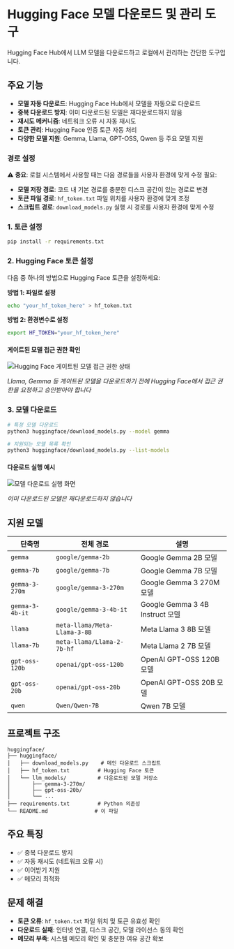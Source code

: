 # Hugging Face 모델 다운로드 및 관리 도구

Hugging Face Hub에서 LLM 모델을 다운로드하고 로컬에서 관리하는 간단한 도구입니다.

## 주요 기능

- **모델 자동 다운로드**: Hugging Face Hub에서 모델을 자동으로 다운로드
- **중복 다운로드 방지**: 이미 다운로드된 모델은 재다운로드하지 않음
- **재시도 메커니즘**: 네트워크 오류 시 자동 재시도
- **토큰 관리**: Hugging Face 인증 토큰 자동 처리
- **다양한 모델 지원**: Gemma, Llama, GPT-OSS, Qwen 등 주요 모델 지원


### 경로 설정 

**⚠️ 중요**: 로컬 시스템에서 사용할 때는 다음 경로들을 사용자 환경에 맞게 수정 필요:

- **모델 저장 경로**: 코드 내 기본 경로를 충분한 디스크 공간이 있는 경로로 변경
- **토큰 파일 경로**: `hf_token.txt` 파일 위치를 사용자 환경에 맞게 조정
- **스크립트 경로**: `download_models.py` 실행 시 경로를 사용자 환경에 맞게 수정

### 1. 토큰 설정
```bash
pip install -r requirements.txt
```

### 2. Hugging Face 토큰 설정

다음 중 하나의 방법으로 Hugging Face 토큰을 설정하세요:

**방법 1: 파일로 설정**
```bash
echo "your_hf_token_here" > hf_token.txt
```

**방법 2: 환경변수로 설정**
```bash
export HF_TOKEN="your_hf_token_here"
```

#### 게이트된 모델 접근 권한 확인

![Hugging Face 게이트된 모델 접근 권한 상태](https://github.com/user-attachments/assets/55d8209c-f510-40c9-9ec6-ae33a2833aaf)

*Llama, Gemma 등 게이트된 모델을 다운로드하기 전에 Hugging Face에서 접근 권한을 요청하고 승인받아야 합니다*

### 3. 모델 다운로드
```bash
# 특정 모델 다운로드
python3 huggingface/download_models.py --model gemma

# 지원되는 모델 목록 확인
python3 huggingface/download_models.py --list-models
```

#### 다운로드 실행 예시

![모델 다운로드 실행 화면](https://github.com/user-attachments/assets/7f71569c-7d7c-479c-8cca-d0eab34a6c04)

*이미 다운로드된 모델은 재다운로드하지 않습니다*

## 지원 모델

| 단축명 | 전체 경로 | 설명 |
|--------|-----------|------|
| `gemma` | `google/gemma-2b` | Google Gemma 2B 모델 |
| `gemma-7b` | `google/gemma-7b` | Google Gemma 7B 모델 |
| `gemma-3-270m` | `google/gemma-3-270m` | Google Gemma 3 270M 모델 |
| `gemma-3-4b-it` | `google/gemma-3-4b-it` | Google Gemma 3 4B Instruct 모델 |
| `llama` | `meta-llama/Meta-Llama-3-8B` | Meta Llama 3 8B 모델 |
| `llama-7b` | `meta-llama/Llama-2-7b-hf` | Meta Llama 2 7B 모델 |
| `gpt-oss-120b` | `openai/gpt-oss-120b` | OpenAI GPT-OSS 120B 모델 |
| `gpt-oss-20b` | `openai/gpt-oss-20b` | OpenAI GPT-OSS 20B 모델 |
| `qwen` | `Qwen/Qwen-7B` | Qwen 7B 모델 |

## 프로젝트 구조

```
huggingface/
├── huggingface/
│   ├── download_models.py    # 메인 다운로드 스크립트
│   ├── hf_token.txt         # Hugging Face 토큰
│   └── llm_models/          # 다운로드된 모델 저장소
│       ├── gemma-3-270m/
│       ├── gpt-oss-20b/
│       └── ...
├── requirements.txt         # Python 의존성
└── README.md               # 이 파일
```

## 주요 특징

- ✅ 중복 다운로드 방지
- ✅ 자동 재시도 (네트워크 오류 시)
- ✅ 이어받기 지원
- ✅ 메모리 최적화

## 문제 해결

- **토큰 오류**: `hf_token.txt` 파일 위치 및 토큰 유효성 확인
- **다운로드 실패**: 인터넷 연결, 디스크 공간, 모델 라이선스 동의 확인
- **메모리 부족**: 시스템 메모리 확인 및 충분한 여유 공간 확보

